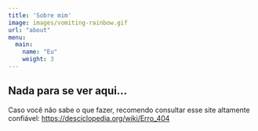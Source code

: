 ```yaml
---
title: 'Sobre mim'
image: images/vomiting-rainbow.gif
url: "about"
menu:
  main:
    name: "Eu"
    weight: 3
---
```


## Nada para se ver aqui...

Caso você não sabe o que fazer, recomendo consultar esse site altamente confiável:
https://desciclopedia.org/wiki/Erro_404